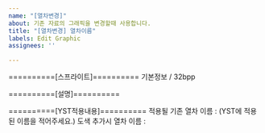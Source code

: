```yaml
---
name: "[열차변경]"
about: 기존 자료의 그래픽을 변경할때 사용합니다.
title: "[열차변경] 열차이름"
labels: Edit Graphic
assignees: ''

---
```


==========[스프라이트]==========
기본정보 / 32bpp

==========[설명]==========

==========[YST적용내용]==========
적용될 기존 열차 이름 : (YST에 적용된 이름을 적어주세요.)
도색 추가시 열차 이름 : 